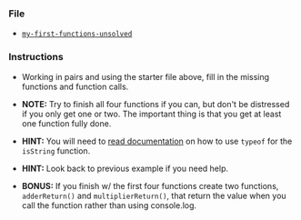 ### File

* [`my-first-functions-unsolved`](Unsolved/my-first-functions-unsolved.js)

### Instructions

* Working in pairs and using the starter file above, fill in the missing functions and function calls.

* **NOTE:** Try to finish all four functions if you can, but don't be distressed if you only get one or two. The important thing is that you get at least one function fully done.

* **HINT:** You will need to [read documentation](https://developer.mozilla.org/en-US/docs/Web/JavaScript/Reference/Operators/typeof) on how to use `typeof` for the `isString` function. 

* **HINT:** Look back to previous example if you need help.

* **BONUS:** If you finish w/ the first four functions create two functions, `adderReturn()` and `multiplierReturn()`, that return the value when you call the function rather than using console.log.
